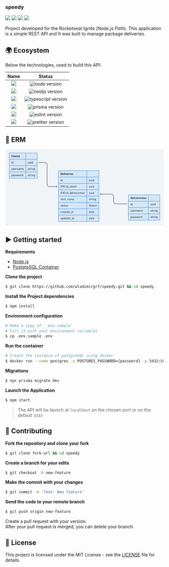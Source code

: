 ### speedy

[![](https://img.shields.io/github/repo-size/wladimirgrf/speedy?color=%23FFB000&labelColor=000000)]()
[![](https://img.shields.io/github/last-commit/wladimirgrf/speedy?color=%23FFB000&labelColor=000000)](https://github.com/wladimirgrf/certification/commits/master)
[![](https://img.shields.io/github/issues/wladimirgrf/speedy?color=%23FFB000&labelColor=000000)](https://github.com/wladimirgrf/certification/issues)
[![](https://img.shields.io/github/license/wladimirgrf/speedy?color=%23FFB000&labelColor=000000)]()

Project developed for the Rocketseat Ignite (_Node.js Path_). This application is a simple REST API and It was built to manage package deliveries.

## 🌍 Ecosystem

Below the technologies, used to build this API:

|                      Name                                   |                         Status                          |
|:-----------------------------------------------------------:|:-------------------------------------------------------:|
|<img height="58" src="https://cdn.worldvectorlogo.com/logos/nodejs-1.svg"> | <img alt="node version" src="https://img.shields.io/badge/nodejs-v16.15-blue?color=%23FFB000&labelColor=000000"> |
|<img height="60" src="https://cdn.worldvectorlogo.com/logos/nestjs.svg"> | <img alt="nestjs version" src="https://img.shields.io/badge/nestjs-v8.0-blue?color=%23FFB000&labelColor=000000">|
|<img height="55" src="https://cdn.worldvectorlogo.com/logos/typescript.svg"> | <img alt="typescript version" src="https://img.shields.io/badge/typescript-v4.3-blue?color=%23FFB000&labelColor=000000"> |
|<img height="55" src="https://cdn.worldvectorlogo.com/logos/prisma-4.svg"> | <img alt="prisma version" src="https://img.shields.io/badge/prisma-v3.10-blue?color=%23FFB000&labelColor=000000"> |
|<img height="55" src="https://cdn.worldvectorlogo.com/logos/eslint-1.svg"> | <img alt="eslint version" src="https://img.shields.io/badge/eslint-v8.0-blue?color=%23FFB000&labelColor=000000"> |
|<img height="55" src="https://cdn.worldvectorlogo.com/logos/prettier-2.svg"> | <img alt="prettier version" src="https://img.shields.io/badge/prettier-v2.3-blue?color=%23FFB000&labelColor=000000"> |

## 🧱 ERM

![](.github/assets/diagram.png)

## ▶️ Getting started

**Requirements**

- [Node.js](https://nodejs.org/en/)
- [PostgreSQL Container](https://www.postgresql.org/)

**Clone the project**
```bash
$ git clone https://github.com/wladimirgrf/speedy.git && cd speedy
```

**Install the Project dependencies**
```bash
$ npm install
```

**Environment configuration**
```bash
# Make a copy of '.env.sample'
# Fill it with your environment variables
$ cp .env.sample .env
```

**Run the container**
```bash
# Create the instance of postgreSQL using docker
$ docker run --name postgres -e POSTGRES_PASSWORD={password} -p 5432:5432 -d postgres
```

**Migrations**
```bash
$ npx prisma migrate dev
```

**Launch the Application**
```bash
$ npm start
```

>The API will be launch at `localhost` on the chosen port or on the default `3333`<br>


## 🤝 Contributing

**Fork the repository and clone your fork**

```bash
$ git clone fork-url && cd speedy
```

**Create a branch for your edits**
```bash
$ git checkout -b new-feature
```

**Make the commit with your changes**
```bash
$ git commit -m 'feat: New feature'
```

**Send the code to your remote branch**
```bash
$ git push origin new-feature
```

Create a pull request with your version. <br>
After your pull request is merged, you can delete your branch.


## 📝 License

This project is licensed under the MIT License - see the [LICENSE](LICENSE) file for details.

